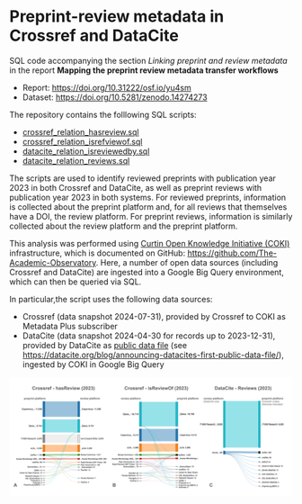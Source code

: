 # Preprint-review metadata in Crossref and DataCite
SQL code accompanying the section *Linking preprint and review metadata* in the report **Mapping the preprint review metadata transfer workflows**

* Report: https://doi.org/10.31222/osf.io/yu4sm
* Dataset: https://doi.org/10.5281/zenodo.14274273

The repository contains the folllowing SQL scripts:
* [crossref_relation_hasreview.sql](sql/crossref_relation_hasreview.sql)
* [crossref_relation_isrefviewof.sql](sql/crossref_relation_isreviewof.sql)
* [datacite_relation_isreviewedby.sql](sql/datacite_relation_isreviewedby.sql)
* [datacite_relation_reviews.sql](sql/datacite_relation_reviews.sql)


The scripts are used to identify reviewed preprints with publication year 2023 in both Crossref and DataCite, as well as preprint reviews with publication year 2023 in both systems. For reviewed preprints, information is collected about the preprint platform and, for all reviews that themselves have a DOI, the review platform. For preprint reviews, information is similarly collected about the review platform and the preprint platform. 

This analysis was performed using [Curtin Open Knowledge Initiative (COKI)](https://openknowledge.community/) infrastructure, which is documented on GitHub: https://github.com/The-Academic-Observatory. Here, a number of open data sources (including Crossref and DataCite) are ingested into a Google Big Query environment, which can then be queried via SQL.

In particular,the script uses the following data sources:
- Crossref (data snapshot 2024-07-31), provided by Crossref to COKI as Metadata Plus subscriber
- DataCite (data snapshot 2024-04-30 for records up to 2023-12-31), provided by DataCite as [public data file](https://doi.org/10.14454/zhaw-tm22) (see https://datacite.org/blog/announcing-datacites-first-public-data-file/), ingested by COKI in Google Big Query

![Preprint-review links in Crossref and DataCite](https://github.com/bmkramer/preprint_review_metadata/blob/main/figures/preprint_review_metadata.png)

